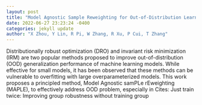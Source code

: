 ```yaml
--- 
layout: post 
title: "Model Agnostic Sample Reweighting for Out-of-Distribution Learning" 
date: 2022-06-27 23:23:24 -0400 
categories: jekyll update 
author: "X Zhou, Y Lin, R Pi, W Zhang, R Xu, P Cui, T Zhang" 
--- 
```

Distributionally robust optimization (DRO) and invariant risk minimization (IRM) are two popular methods proposed to improve out-of-distribution (OOD) generalization performance of machine learning models. While effective for small models, it has been observed that these methods can be vulnerable to overfitting with large overparameterized models. This work proposes a principled method, Model Agnostic samPLe rEweighting (MAPLE), to effectively address OOD problem, especially in Cites: Just train twice: Improving group robustness without training group